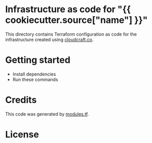 # Infrastructure as code for "{{ cookiecutter.source["name"] }}"

This directory contains Terraform configuration as code for the infrastructure created using [cloudcraft.co](https://cloudcraft.co/app).

# Getting started

- Install dependencies
- Run these commands

# Credits

This code was generated by [modules.tf](https://modules.tf).

# License
